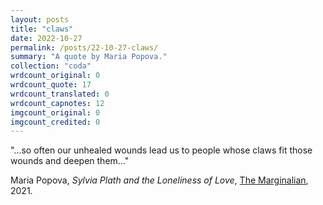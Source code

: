 ```yaml
---
layout: posts
title: "claws"
date: 2022-10-27
permalink: /posts/22-10-27-claws/
summary: "A quote by Maria Popova."
collection: "coda"
wrdcount_original: 0
wrdcount_quote: 17
wrdcount_translated: 0
wrdcount_capnotes: 12
imgcount_original: 0
imgcount_credited: 0
---
```

<span class="text-body-quote">"...so often our unhealed wounds lead us to people whose claws fit those wounds and deepen them..."</span>

<span class="text-body-credit">Maria Popova, *Sylvia Plath and the Loneliness of Love*, [The Marginalian](https://www.themarginalian.org/2021/06/18/sylvia-plath-journals-loneliness-love/), 2021.</span>
